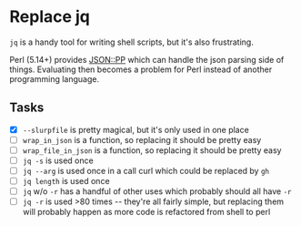 # Replace jq

`jq` is a handy tool for writing shell scripts, but it's also frustrating.

Perl (5.14+) provides [JSON::PP](https://perldoc.perl.org/JSON::PP) which can handle the json parsing side of things.
Evaluating then becomes a problem for Perl instead of another programming language.

## Tasks

- [x] `--slurpfile` is pretty magical, but it's only used in one place
- [ ] `wrap_in_json` is a function, so replacing it should be pretty easy
- [ ] `wrap_file_in_json` is a function, so replacing it should be pretty easy
- [ ] `jq -s` is used once
- [ ] `jq --arg` is used once in a call curl which could be replaced by `gh`
- [ ] `jq length` is used once
- [ ] `jq` w/o `-r` has a handful of other uses which probably should all have `-r`
- [ ] `jq -r` is used >80 times -- they're all fairly simple, but replacing them will probably happen as more code is refactored from shell to perl
